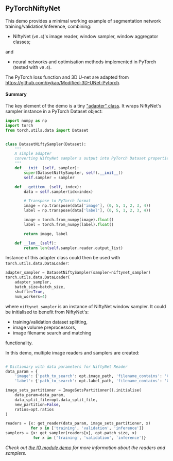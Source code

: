 ## PyTorchNiftyNet

This demo provides a minimal working example of segmentation network training/validation/inference,
combining:
- NiftyNet (`v0.4`)'s image reader, window sampler, window aggregator classes; 

and

- neural networks and optimisation methods implemented in PyTorch (tested with `v0.4`).

The PyTorch loss function and 3D U-net are adapted from 
https://github.com/pykao/Modified-3D-UNet-Pytorch.


#### Summary
The key element of the demo is a tiny ["adapter" class](libs/dataset_niftynet.py). 
It wraps NiftyNet's sampler instance in a PyTorch Dataset object:
```python
import numpy as np
import torch
from torch.utils.data import Dataset


class DatasetNiftySampler(Dataset):
    """
    A simple adapter
    converting NiftyNet sampler's output into PyTorch Dataset properties
    """
    def __init__(self, sampler):
        super(DatasetNiftySampler, self).__init__()
        self.sampler = sampler

    def __getitem__(self, index):
        data = self.sampler(idx=index)

        # Transpose to PyTorch format
        image = np.transpose(data['image'], (0, 5, 1, 2, 3, 4))
        label = np.transpose(data['label'], (0, 5, 1, 2, 3, 4))

        image = torch.from_numpy(image).float()
        label = torch.from_numpy(label).float()

        return image, label

    def __len__(self):
        return len(self.sampler.reader.output_list)

```
Instance of this adapter class could then be used with `torch.utils.data.DataLoader`:
```python
adapter_sampler = DatasetNiftySampler(sampler=niftynet_sampler)
torch.utils.data.DataLoader(
    adapter_sampler, 
    batch_size=batch_size,
    shuffle=True, 
    num_workers=4)
```
where `niftynet_sampler` is an instance of NiftyNet window sampler.
It could be initialised to benefit from NiftyNet's:
- training/validation dataset splitting,
- image volume preprocessors, 
- image filename search and matching

functionality. 

In this demo, multiple image readers and samplers are created:
```python

# Dictionary with data parameters for NiftyNet Reader
data_param = {
    'image': {'path_to_search': opt.image_path, 'filename_contains': 'CC'},
    'label': {'path_to_search': opt.label_path, 'filename_contains': 'CC'}}

image_sets_partitioner = ImageSetsPartitioner().initialise(
    data_param=data_param,
    data_split_file=opt.data_split_file,
    new_partition=False,
    ratios=opt.ratios
)

readers = {x: get_reader(data_param, image_sets_partitioner, x)
           for x in ['training', 'validation', 'inference']}
samplers = {x: get_sampler(readers[x], opt.patch_size, x)
            for x in ['training', 'validation', 'inference']}
```

_Check out [the IO module demo](../module_examples) 
for more information about the readers and samplers._
